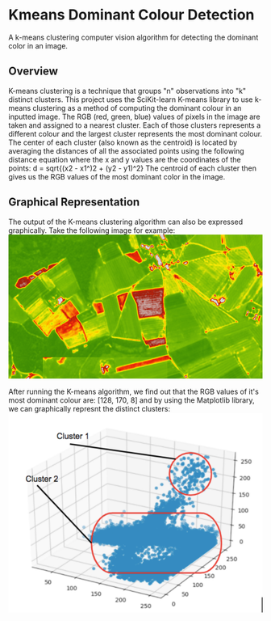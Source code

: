# Kmeans Dominant Colour Detection
A k-means clustering computer vision algorithm for detecting the dominant color in an image.


## Overview
K-means clustering is a technique that groups "n" observations into "k" distinct clusters. This project uses the SciKit-learn K-means library to use k-means clustering as a method of computing the dominant colour in an inputted image. The RGB (red, green, blue) values of pixels in the image are taken and assigned to a nearest cluster. Each of those clusters represents a different colour and the largest cluster represents the most dominant colour. The center of each cluster (also known as the centroid) is located by averaging the distances of all the associated points using the following distance equation where the x and y  values are the coordinates of the points: d = sqrt{(x2 - x1^)2 + (y2 - y1)^2}
 The centroid of each cluster then gives us the RGB values of the most dominant color in the image.
 
 ## Graphical Representation
 The output of the K-means clustering algorithm can also be expressed graphically. Take the following image for example:
 ![Example Kmeans Image](https://github.com/Gurik-M/Kmeans-Dominant-Colour-Detection/blob/master/example_kmeans_image.png)

After running the K-means algorithm, we find out that the RGB values of it's most dominant colour are: [128, 170, 8] and by using the Matplotlib library, we can graphically represnt the distinct clusters:
![Example Kmeans Image](https://github.com/Gurik-M/Kmeans-Dominant-Colour-Detection/blob/master/example_kmeans_graph.png)



